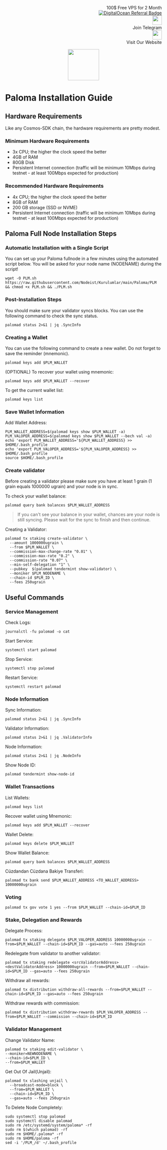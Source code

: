 <p style="font-size:14px" align="right">
 100$ Free VPS for 2 Month <br>
 <a target="_blank" href="https://www.digitalocean.com/?refcode=410c988c8b3e&utm_campaign=Referral_Invite&utm_medium=Referral_Program&utm_source=badge"><img src="https://web-platforms.sfo2.cdn.digitaloceanspaces.com/WWW/Badge%201.svg" alt="DigitalOcean Referral Badge" /></a></br>
 <a href="https://t.me/nodeistt" target="_blank"><img src="https://github.com/Nodeist/Testnet_Kurulumlar/blob/fee87fe32609c1704206721b9fb16e4c5de75a96/telegramlogo.png" width="30"/></a><br>Join Telegram<br>
<a href="https://nodeist.site/" target="_blank"><img src="https://raw.githubusercontent.com/Nodeist/Testnet_Kurulumlar/main/logo.png" width="30"/></a><br> Visit Our Website
</p>



<p align="center">
    <img height="100" src="https://i.hizliresim.com/iz7y3vs.png">
</p>

# Paloma Installation Guide
## Hardware Requirements
Like any Cosmos-SDK chain, the hardware requirements are pretty modest.

### Minimum Hardware Requirements
  - 3x CPU; the higher the clock speed the better
  - 4GB of RAM
  - 80GB Disk
  - Persistent Internet connection (traffic will be minimum 10Mbps during testnet - at least 100Mbps expected for production)

### Recommended Hardware Requirements
  - 4x CPU; the higher the clock speed the better
  - 8GB of RAM
  - 200 GB storage (SSD or NVME)
  - Persistent Internet connection (traffic will be minimum 10Mbps during testnet - at least 100Mbps expected for production)

## Paloma Full Node Installation Steps
### Automatic Installation with a Single Script
You can set up your Paloma fullnode in a few minutes using the automated script below.
You will be asked for your node name (NODENAME) during the script!

```
wget -O PLM.sh https://raw.githubusercontent.com/Nodeist/Kurulumlar/main/Paloma/PLM && chmod +x PLM.sh && ./PLM.sh
```

### Post-Installation Steps

You should make sure your validator syncs blocks.
You can use the following command to check the sync status.
```
palomad status 2>&1 | jq .SyncInfo
```

### Creating a Wallet
You can use the following command to create a new wallet. Do not forget to save the reminder (mnemonic).
```
palomad keys add $PLM_WALLET
```

(OPTIONAL) To recover your wallet using mnemonic:
```
palomad keys add $PLM_WALLET --recover
```

To get the current wallet list:
```
palomad keys list
```

### Save Wallet Information
Add Wallet Address:
```
PLM_WALLET_ADDRESS=$(palomad keys show $PLM_WALLET -a)
PLM_VALOPER_ADDRESS=$(palomad keys show $PLM_WALLET --bech val -a)
echo 'export PLM_WALLET_ADDRESS='${PLM_WALLET_ADDRESS} >> $HOME/.bash_profile
echo 'export PLM_VALOPER_ADDRESS='${PLM_VALOPER_ADDRESS} >> $HOME/.bash_profile
source $HOME/.bash_profile
```


### Create validator
Before creating a validator please make sure you have at least 1 grain (1 grain equals 1000000 ugrain) and your node is in sync.

To check your wallet balance:
```
palomad query bank balances $PLM_WALLET_ADDRESS
```
> If you can't see your balance in your wallet, chances are your node is still syncing. Please wait for the sync to finish and then continue.

Creating a Validator:
```
palomad tx staking create-validator \
  --amount 1000000ugrain \
  --from $PLM_WALLET \
  --commission-max-change-rate "0.01" \
  --commission-max-rate "0.2" \
  --commission-rate "0.07" \
  --min-self-delegation "1" \
  --pubkey  $(palomad tendermint show-validator) \
  --moniker $PLM_NODENAME \
  --chain-id $PLM_ID \
  --fees 250ugrain
```



## Useful Commands
### Service Management
Check Logs:
```
journalctl -fu palomad -o cat
```

Start Service:
```
systemctl start palomad
```

Stop Service:
```
systemctl stop palomad
```

Restart Service:
```
systemctl restart palomad
```

### Node Information
Sync Information:
```
palomad status 2>&1 | jq .SyncInfo
```

Validator Information:
```
palomad status 2>&1 | jq .ValidatorInfo
```

Node Information:
```
palomad status 2>&1 | jq .NodeInfo
```

Show Node ID:
```
palomad tendermint show-node-id
```

### Wallet Transactions
List Wallets:
```
palomad keys list
```

Recover wallet using Mnemonic:
```
palomad keys add $PLM_WALLET --recover
```

Wallet Delete:
```
palomad keys delete $PLM_WALLET
```

Show Wallet Balance:
```
palomad query bank balances $PLM_WALLET_ADDRESS
```

Cüzdandan Cüzdana Bakiye Transferi:
```
palomad tx bank send $PLM_WALLET_ADDRESS <TO_WALLET_ADDRESS> 10000000ugrain
```

### Voting
```
palomad tx gov vote 1 yes --from $PLM_WALLET --chain-id=$PLM_ID
```

### Stake, Delegation and Rewards
Delegate Process:
```
palomad tx staking delegate $PLM_VALOPER_ADDRESS 10000000ugrain --from=$PLM_WALLET --chain-id=$PLM_ID --gas=auto --fees 250ugrain
```

Redelegate from validator to another validator:
```
palomad tx staking redelegate <srcValidatorAddress> <destValidatorAddress> 10000000ugrain --from=$PLM_WALLET --chain-id=$PLM_ID --gas=auto --fees 250ugrain
```

Withdraw all rewards:
```
palomad tx distribution withdraw-all-rewards --from=$PLM_WALLET --chain-id=$PLM_ID --gas=auto --fees 250ugrain
```

Withdraw rewards with commission:
```
palomad tx distribution withdraw-rewards $PLM_VALOPER_ADDRESS --from=$PLM_WALLET --commission --chain-id=$PLM_ID
```

### Validator Management
Change Validator Name:
```
palomad tx staking edit-validator \
--moniker=NEWNODENAME \
--chain-id=$PLM_ID \
--from=$PLM_WALLET
```

Get Out Of Jail(Unjail): 
```
palomad tx slashing unjail \
  --broadcast-mode=block \
  --from=$PLM_WALLET \
  --chain-id=$PLM_ID \
  --gas=auto --fees 250ugrain
```

To Delete Node Completely:
```
sudo systemctl stop palomad
sudo systemctl disable palomad
sudo rm /etc/systemd/system/paloma* -rf
sudo rm $(which palomad) -rf
sudo rm $HOME/.paloma* -rf
sudo rm $HOME/paloma -rf
sed -i '/PLM_/d' ~/.bash_profile
```

